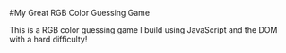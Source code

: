 #My Great RGB Color Guessing Game

This is a RGB color guessing game I build using JavaScript and the DOM with a hard difficulty!
